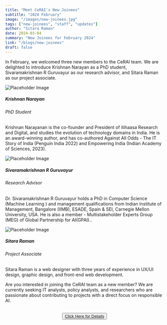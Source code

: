 ```yaml
---
title: "Meet CeRAI's New Joinees"
subtitle: "2024 February" 
image: "/images/new-joinees.jpg"
tags: ["new-joinees", "staff", "updates"]
author: "Sitara Raman"
date: 2024-03-04
summary: "New Joinees for February 2024"
link: "/blogs/new-joinees"
draft: false
---
```

<style>
  .people {
  width: 33%;
  display: inline-block;
  text-align: center;
  margin-bottom: 2.5rem;
}

  </style>

In February, we welcomed three new members to the CeRAI team. We are delighted to introduce Krishnan Narayan as a PhD student, Sivaramakrishnan R Guruvayur as our research advisor, and Sitara Raman as our project associate.
    <div class="row mt-5">
      <div class="col-md-4">
        <div class="card">
          <img src="https://itihaasa.com/public/images/KrishnanNarayanan.jpg" class="card-img-top" alt="Placeholder Image">
          <div class="card-body">
            <h5 class="card-title">Krishnan Narayan</h5>
            <h6 class="card-subtitle mb-2 text-muted">PhD Student</h6>
            <p class="card-text">Krishnan Narayanan is the co-founder and President of itihaasa Research and Digital, and studies the evolution of technology domains in India. He is an award-winning author, and has co-authored Against All Odds - The IT Story of India (Penguin India 2022) and Empowering India (Indian Academy of Sciences, 2023).</p>
          </div>
        </div>
      </div>
      <div class="col-md-4">
        <div class="card">
          <img src="/images/people/researchers/0.jpg" class="card-img-top" alt="Placeholder Image">
          <div class="card-body">
            <h5 class="card-title">Sivaramakrishnan R Guruvayur</h5>
            <h6 class="card-subtitle mb-2 text-muted">Research Advisor</h6>
            <p class="card-text">Dr. Sivaramakrishnan R Guruvayur holds a PhD in Computer Science (Machine Learning ) and management qualifications from Indian Institute of Management, Bangalore (IIMB), ESADE, Spain & SEI, Carnegie Mellon University, USA. He is also a member - Multistakeholder Experts Group (MEG) of Global Partnership for AI(GPAI)..</p>
          </div>
        </div>
      </div>
      <div class="col-md-4">
        <div class="card">
          <img src="/images/people/staff/profile.jpg" class="card-img-top" alt="Placeholder Image">
          <div class="card-body">
            <h5 class="card-title">Sitara Raman</h5>
            <h6 class="card-subtitle mb-2 text-muted">Project Associate</h6>
            <p class="card-text">Sitara Raman is a web designer with three years of experience in UX/UI design, graphic design, and front-end web development.</p>
          </div>
        </div>
      </div>
    </div>
  </div>

Are you interested in joining the CeRAI team as a new member? We are currently seeking IT analysts, policy analysts, and researchers who are passionate about contributing to projects with a direct focus on responsible AI. 
<br></br>
 <div class="button-box" style="text-align:center;">
        <button class="link-button">
            <a class="button_text" href="/news/hiring-2024/" target="_blank">Click Here for Details</a>
        </button>
    </div>
</div>